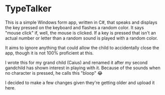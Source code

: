 # TypeTalker

This is a simple Windows form app, written in C#, that speaks and displays the key pressed on the keyboard and flashes a random color. It says "mouse click" if, well, the mouse is clicked.
If a key is pressed that isn't an actual number or letter than a random sound is played with a random color.

It aims to ignore anything that could allow the child to accidentally close the app, though it is not 100% proficient at this.

I wrote this for my grand child (Caius) and renamed it after my second gandchild has shown interest in playing with it. 
Because of the sounds when no character is pressed, he calls this "bloop" 😂 

I decided to make a few changes given they're getting older and upload it here.
